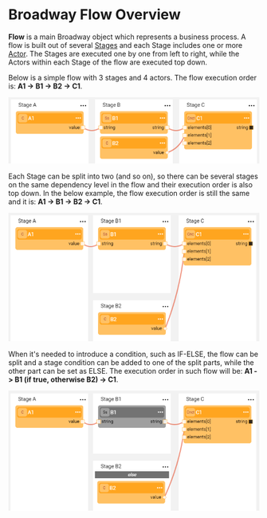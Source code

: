 # Broadway Flow Overview

**Flow** is a main Broadway object which represents a business process. A flow is built out of several [Stages](<!--Link to 18-Flow Stages-->) and each Stage includes one or more [Actor](/articles/99_Broadway/04_built_in_actor_types.md). The Stages are executed one by one from left to right, while the Actors within each Stage of the flow are executed top down. 

Below is a simple flow with 3 stages and 4 actors. The flow execution order is: **A1 -> B1 -> B2 -> C1**.

![image](/articles/99_Broadway/images/99_16_01_flow1.PNG)

Each Stage can be split into two (and so on), so there can be several stages on the same dependency level in the flow and their execution order is also top down. In the below example, the flow execution order is still the same and it is: **A1 -> B1 -> B2 -> C1**.

![image](/articles/99_Broadway/images/99_16_01_flow2.PNG)

When it's needed to introduce a condition, such as IF-ELSE, the flow can be split and a stage condition can be added to one of the split parts, while the other part can be set as ELSE. The execution order in such flow will be: **A1 -> B1 (if true, otherwise B2) -> C1**.

![image](/articles/99_Broadway/images/99_16_01_flow3.PNG)





